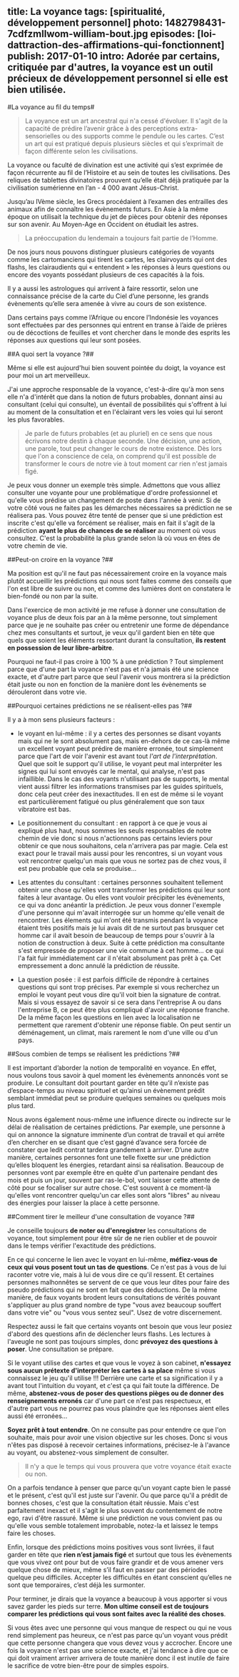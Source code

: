 title: La voyance
tags: [spiritualité, développement personnel]
photo: 1482798431-7cdfzmllwom-william-bout.jpg
episodes: [loi-dattraction-des-affirmations-qui-fonctionnent]
publish: 2017-01-10
intro: Adorée par certains, critiquée par d'autres, la voyance est un outil précieux de développement personnel si elle est bien utilisée.
---
#La voyance au fil du temps#

>La voyance est un art ancestral qui n'a cessé d'évoluer. Il s'agit de la capacité de prédire l’avenir grâce à des perceptions extra-sensorielles ou des supports comme le pendule ou les cartes. C’est un art qui est pratiqué depuis plusieurs siècles et qui s’exprimait de façon différente selon les civilisations.

La voyance ou faculté de divination est une activité qui s’est exprimée de façon récurrente au fil de l’Histoire et au sein de toutes les civilisations. Des reliques de tablettes divinatoires prouvent qu’elle était déjà pratiquée par la civilisation sumérienne en l’an - 4 000 avant Jésus-Christ. 

Jusqu’au IVème siècle, les Grecs procédaient à l’examen des entrailles des animaux afin de connaître les évènements futurs. En Asie à la même époque on utilisait la technique du jet de pièces pour obtenir des réponses sur son avenir. Au Moyen-Age en Occident on étudiait  les astres.

>La préoccupation du lendemain a toujours fait partie de l’Homme.

De nos jours nous pouvons distinguer plusieurs catégories de voyants comme les cartomanciens qui tirent les cartes, les clairvoyants qui ont des flashs, les clairaudients qui « entendent » les réponses à leurs questions ou encore des voyants possédant plusieurs de ces capacités à la fois.

Il y a aussi les astrologues qui arrivent à faire ressortir, selon une connaissance précise de la carte du Ciel d’une personne, les grands évènements qu’elle sera amenée à vivre au cours de son existence.

Dans certains pays comme l’Afrique ou encore l’Indonésie les voyances sont effectuées par des personnes qui entrent en transe à l’aide de prières ou de décoctions de feuilles et vont chercher dans le monde des esprits les réponses aux questions qui leur sont posées.

##A quoi sert la voyance ?##

Même si elle est aujourd'hui bien souvent pointée du doigt, la voyance est pour moi un art merveilleux.

J'ai une approche responsable de la voyance, c'est-à-dire qu'à mon sens elle n'a d'intérêt que dans la notion de futurs probables, donnant ainsi au consultant (celui qui consulte), un éventail de possibilités qui s'offrent à lui au moment de la consultation et en l'éclairant vers les voies qui lui seront les plus favorables.

>Je parle de futurs probables (et au pluriel) en ce sens que nous écrivons notre destin à chaque seconde. Une décision, une action, une parole, tout peut changer le cours de notre existence. Dès lors que l'on a conscience de cela, on comprend qu'il est possible de transformer le cours de notre vie à tout moment car rien n'est jamais figé.

Je peux vous donner un exemple très simple. Admettons que vous alliez consulter une voyante pour une problématique d'ordre professionnel et qu'elle vous prédise un changement de poste dans l'année à venir. Si de votre côté vous ne faites pas les démarches nécessaires sa prédiction ne se réalisera pas. Vous pouvez être tenté de penser que si une prédiction est inscrite c'est qu'elle va forcément se réaliser, mais en fait il s'agit de la prédiction **ayant le plus de chances de se réaliser** au moment où vous consultez. C'est la probabilité la plus grande selon là où vous en êtes de votre chemin de vie.

##Peut-on croire en la voyance ?##

Ma position est qu'il ne faut pas nécessairement croire en la voyance mais plutôt accueillir les prédictions qui nous sont faites comme des conseils que l'on est libre de suivre ou non, et comme des lumières dont on constatera le bien-fondé ou non par la suite. 

Dans l'exercice de mon activité je me refuse à donner une consultation de voyance plus de deux fois par an à la même personne, tout simplement parce que je ne souhaite pas créer ou entretenir une forme de dépendance chez mes consultants et surtout, je veux qu'il gardent bien en tête que quels que soient les éléments ressortant durant la consultation, **ils restent en possession de leur libre-arbitre**.

Pourquoi ne faut-il pas croire à 100 % à une prédiction ? Tout simplement parce que d'une part la voyance n'est pas et n'a jamais été une science exacte, et d'autre part parce que seul l'avenir vous montrera si la prédiction était juste ou non en fonction de la manière dont les évènements se dérouleront dans votre vie.

##Pourquoi certaines prédictions ne se réalisent-elles pas ?##

Il y a à mon sens plusieurs facteurs :

* le voyant en lui-même : il y a certes des personnes se disant voyants mais qui ne le sont absolument pas, mais en-dehors de ce cas-là même un excellent voyant peut prédire de manière erronée, tout simplement parce que l'art de voir l'avenir est avant tout *l'art de l'interprétation*. Quel que soit le support qu'il utilise, le voyant peut mal interpréter les signes qui lui sont envoyés car le mental, qui analyse, n'est pas infaillible. Dans le cas des voyants n'utilisant pas de supports, le mental vient aussi filtrer les informations transmises par les guides spirituels, donc cela peut créer des inexactitudes. Il en est de même si le voyant est particulièrement fatigué ou plus généralement que son taux vibratoire est bas.

* Le positionnement du consultant : en rapport à ce que je vous ai expliqué plus haut, nous sommes les seuls responsables de notre chemin de vie donc si nous n'actionnons pas certains leviers pour obtenir ce que nous souhaitons, cela n'arrivera pas par magie. Cela est exact pour le travail mais aussi pour les rencontres, si un voyant vous voit rencontrer quelqu'un mais que vous ne sortez pas de chez vous, il est peu probable que cela se produise...

* Les attentes du consultant : certaines personnes souhaitent tellement obtenir une chose qu'elles vont transformer les prédictions qui leur sont faites à leur avantage. Ou elles vont vouloir précipiter les évènements, ce qui va donc anéantir la prédiction. Je peux vous donner l'exemple d'une personne qui m'avait interrogée sur un homme qu'elle venait de rencontrer. Les élements qui m'ont été transmis pendant la voyance étaient très positifs mais je lui avais dit de ne surtout pas brusquer cet homme car il avait besoin de beaucoup de temps pour s'ouvrir à la notion de construction à deux. Suite à cette prédiction ma consultante s'est empressée de proposer une vie commune à cet homme... ce qui l'a fait fuir immédiatement car il n'était absolument pas prêt à ça. Cet empressement a donc annulé la prédiction de réussite.

* La question posée : il est parfois difficile de répondre à certaines questions qui sont trop précises. Par exemple si vous recherchez un emploi le voyant peut vous dire qu'il voit bien la signature de contrat. Mais si vous essayez de savoir si ce sera dans l'entreprise A ou dans l'entreprise B, ce peut être plus compliqué d'avoir une réponse franche. De la même façon les questions en lien avec la localisation ne permettent que rarement d'obtenir une réponse fiable. On peut sentir un déménagement, un climat, mais rarement le nom d'une ville ou d'un pays.  

##Sous combien de temps se réalisent les prédictions ?##

Il est important d’aborder la notion de temporalité en voyance. En effet, nous voulons tous savoir à quel moment les évènements annoncés vont se produire. Le consultant doit pourtant garder en tête qu’il n’existe pas d’espace-temps au niveau spirituel et  qu’ainsi un évènement prédit semblant immédiat peut se produire quelques semaines ou quelques mois plus tard.

Nous avons également nous-même une influence directe ou indirecte sur le délai de réalisation de certaines prédictions. Par exemple, une personne à qui on annonce la signature imminente d’un contrat de travail et qui arrête d’en chercher en se disant que c’est gagné d’avance sera forcée de constater que ledit contrat tardera grandement à arriver.
D’une autre manière, certaines personnes font une telle fixette sur une prédiction qu’elles bloquent les énergies, retardant ainsi sa réalisation. Beaucoup de personnes vont par exemple être en quête d'un partenaire pendant des mois et puis un jour, souvent par ras-le-bol, vont laisser cette attente de côté pour se focaliser sur autre chose. C'est souvent à ce moment-là qu'elles vont rencontrer quelqu'un car elles sont alors "libres" au niveau des énergies pour laisser la place à cette personne.

##Comment tirer le meilleur d'une consultation de voyance ?##

Je conseille toujours **de noter ou d'enregistrer** les consultations de voyance, tout simplement pour être sûr de ne rien oublier et de pouvoir dans le temps vérifier l'exactitude des prédictions.

En ce qui concerne le lien avec le voyant en lui-même, **méfiez-vous de ceux qui vous posent tout un tas de questions**. Ce n'est pas à vous de lui raconter votre vie, mais à lui de vous dire ce qu'il ressent. Et certaines personnes malhonnêtes se servent de ce que vous leur dites pour faire des pseudo prédictions qui ne sont en fait que des déductions. De la même manière, de faux voyants brodent leurs consultations de vérités pouvant s'appliquer au plus grand nombre de type "vous avez beaucoup souffert dans votre vie" ou "vous vous sentez seul". Usez de votre discernement.

Respectez aussi le fait que certains voyants ont besoin que vous leur posiez d'abord des questions afin de déclencher leurs flashs. Les lectures à l'aveugle ne sont pas toujours simples, donc **prévoyez des questions à poser**. Une consultation se prépare.

Si le voyant utilise des cartes et que vous le voyez à son cabinet, **n'essayez sous aucun prétexte d'interpréter les cartes à sa place** même si vous connaissez le jeu qu'il utilise !!! Derrière une carte et sa signification il y a avant tout l'intuition du voyant, et c'est ça qui fait toute la différence. De même, **abstenez-vous de poser des questions pièges ou de donner des renseignements erronés** car d'une part ce n'est pas respectueux, et d'autre part vous ne pourrez pas vous plaindre que les réponses aient elles aussi été erronées...

**Soyez prêt à tout entendre**. On ne consulte pas pour entendre ce que l'on souhaite, mais pour avoir une vision objective sur les choses. Donc si vous n'êtes pas disposé à recevoir certaines informations, précisez-le à l'avance au voyant, ou abstenez-vous simplement de consulter.

>Il n'y a que le temps qui vous prouvera que votre voyance était exacte ou non. 

On a parfois tendance à penser que parce qu'un voyant capte bien le passé et le présent, c'est qu'il est juste sur l'avenir. Ou que parce qu'il a prédit de bonnes choses, c'est que la consultation était réussie. Mais c'est parfaitement inexact et il s'agit le plus souvent du contentement de notre ego, ravi d'être rassuré. Même si une prédiction ne vous convient pas ou qu'elle vous semble totalement improbable, notez-la et laissez le temps faire les choses.

Enfin, lorsque des prédictions moins positives vous sont livrées, il faut garder en tête que **rien n’est jamais figé** et surtout que tous les évènements que vous vivez ont pour but de vous faire grandir et de vous amener vers quelque chose de mieux, même s’il faut en passer par des périodes quelque peu difficiles. Accepter les difficultés en étant conscient qu’elles ne sont que temporaires, c’est déjà les surmonter.

Pour terminer, je dirais que la voyance a beaucoup à vous apporter si vous savez garder les pieds sur terre. **Mon ultime conseil est de toujours comparer les prédictions qui vous sont faites avec la réalité des choses**.

Si vous êtes avec une personne qui vous manque de respect ou qui ne vous rend simplement pas heureux, ce n'est pas parce qu'un voyant vous prédit que cette personne changera que vous devez vous y accrocher. Encore une fois la voyance n'est pas une science exacte, et j'ai tendance à dire que ce qui doit vraiment arriver arrivera de toute manière donc il est inutile de faire le sacrifice de votre bien-être pour de simples espoirs.